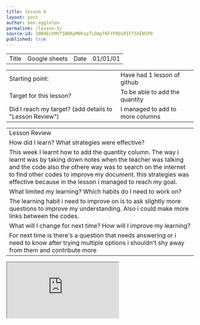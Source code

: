 ```yaml
---
title: lesson 6
layout: post
author: ben.eggleton
permalink: /lesson-5/
source-id: 10B4EchMVTSBO6pM0hspTLOApT6FYP8DiRIFf5XENSP0
published: true
---
```

<table>
  <tr>
    <td>Title</td>
    <td>Google sheets</td>
    <td>Date</td>
    <td>01/01/01</td>
  </tr>
</table>


<table>
  <tr>
    <td>Starting point:</td>
    <td>Have had 1 lesson of github</td>
  </tr>
  <tr>
    <td>Target for this lesson?</td>
    <td>To be able to add the quantity</td>
  </tr>
  <tr>
    <td>Did I reach my target? 
(add details to "Lesson Review")</td>
    <td> I managed to add to more columns</td>
  </tr>
</table>


<table>
  <tr>
    <td>Lesson Review</td>
  </tr>
  <tr>
    <td>How did I learn? What strategies were effective? </td>
  </tr>
  <tr>
    <td>This week I learnt how to add the quantity column. The way i learnt was by taking down notes when the teacher was talking and the code also the othere way was to search on the internet to find other codes to improve my document. this strategies was effective because in the lesson i managed to reach my goal.  </td>
  </tr>
  <tr>
    <td>What limited my learning? Which habits do I need to work on? </td>
  </tr>
  <tr>
    <td>The learning habit i need to improve on is to ask slightly more questions to improve my understanding. Also i could make more links between the codes. </td>
  </tr>
  <tr>
    <td>What will I change for next time? How will I improve my learning?</td>
  </tr>
  <tr>
    <td>For next time is there's a question that needs answering or i need to know after trying multiple options i shouldn't shy away from them and contribute more</td>
  </tr>
</table>

<iframe src="https://docs.google.com/spreadsheets/d/16Pfh2VT2eMTDD7LPsHPCNTC7DQ45ACGHKYXXzbcbITU/pubhtml?widget=true&amp;headers=false"></iframe>
